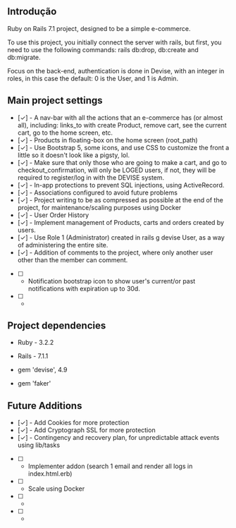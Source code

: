 ## Introdução

Ruby on Rails 7.1 project, designed to be a simple e-commerce.

To use this project, you initially connect the server with rails, but first, you need to use the following commands: rails db:drop, db:create and db:migrate.

Focus on the back-end, authentication is done in Devise, with an integer in roles, in this case the default: 0 is the User, and 1 is Admin.

## Main project settings

- [✓] - A nav-bar with all the actions that an e-commerce has (or almost all), including: links_to with create Product, remove cart, see the current cart, go to the home screen, etc.
- [✓] - Products in floating-box on the home screen (root_path)
- [✓] - Use Bootstrap 5, some icons, and use CSS to customize the front a little so it doesn't look like a pigsty, lol.
- [✓] - Make sure that only those who are going to make a cart, and go to checkout_confirmation, will only be LOGED users, if not, they will be required to register/log in with the DEVISE system.
- [✓] - In-app protections to prevent SQL injections, using ActiveRecord.
- [✓] - Associations configured to avoid future problems
- [✓] - Project writing to be as compressed as possible at the end of the project, for maintenance/scaling purposes using Docker
- [✓] - User Order History
- [✓] - Implement management of Products, carts and orders created by users.
- [✓] - Use Role 1 (Administrator) created in rails g devise User, as a way of administering the entire site.
- [✓] - Addition of comments to the project, where only another user other than the member can comment.
- [ ] - Notification bootstrap icon to show user's current/or past notifications with expiration up to 30d.
- [ ] - 

## Project dependencies

- Ruby - 3.2.2
- Rails - 7.1.1

- gem 'devise', 4.9
- gem 'faker'

## Future Additions

- [✓] - Add Cookies for more protection
- [✓] - Add Cryptograph SSL for more protection
- [✓] - Contingency and recovery plan, for unpredictable attack events using lib/tasks
- [ ] - Implementer addon (search 1 email and render all logs in index.html.erb)
- [ ] - Scale using Docker
- [ ] - 
- [ ] - 
